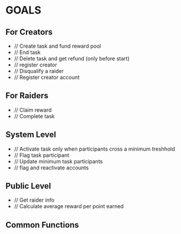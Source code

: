 # GOALS

## For Creators

- // Create task and fund reward pool
- // End task
- // Delete task and get refund (only before start)
- // register creator
- // Disqualify a raider
- // Register creator account

## For Raiders

- // Claim reward
- // Complete task

## System Level

- // Activate task only when participants cross a minimum treshhold
- // Flag task participant
- // Update minimum task participants
- // flag and reactivate accounts

## Public Level

- // Get raider info
- // Calculate average reward per point earned

## Common Functions
